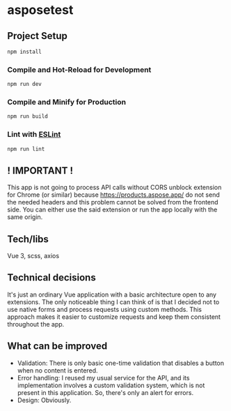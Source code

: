 # asposetest

## Project Setup

```sh
npm install
```

### Compile and Hot-Reload for Development

```sh
npm run dev
```

### Compile and Minify for Production

```sh
npm run build
```

### Lint with [ESLint](https://eslint.org/)

```sh
npm run lint
```

## ! IMPORTANT !

This app is not going to process API calls without CORS unblock extension for Chrome (or similar) because https://products.aspose.app/ do not send the needed headers and this problem cannot be solved from the frontend side. You can either use the said extension or run the app locally with the same origin.

## Tech/libs

Vue 3, scss, axios

## Technical decisions

It's just an ordinary Vue application with a basic architecture open to any extensions. The only noticeable thing I can think of is that I decided not to use native forms and process requests using custom methods. This approach makes it easier to customize requests and keep them consistent throughout the app.

## What can be improved

- Validation: There is only basic one-time validation that disables a button when no content is entered.
- Error handling: I reused my usual service for the API, and its implementation involves a custom validation system, which is not present in this application. So, there's only an alert for errors.
- Design: Obviously.




